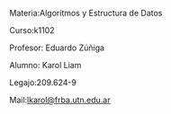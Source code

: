 Materia:Algoritmos y Estructura de Datos

Curso:k1102

Profesor: Eduardo Zúñiga

Alumno: Karol Liam

Legajo:209.624-9

Mail:lkarol@frba.utn.edu.ar
